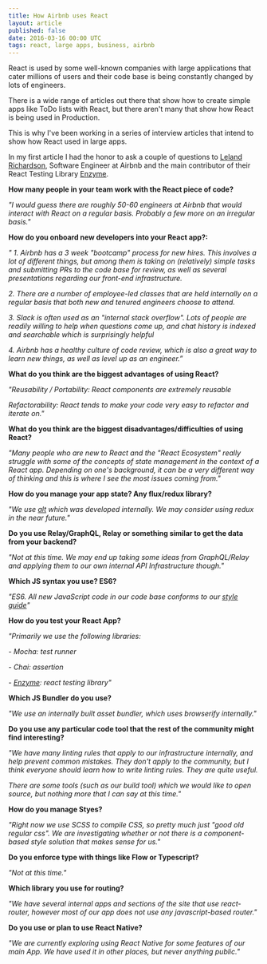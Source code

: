 ```yaml
---
title: How Airbnb uses React
layout: article
published: false
date: 2016-03-16 00:00 UTC
tags: react, large apps, business, airbnb
---
```

React is used by some well-known companies with large applications that cater millions of
users and their code base is being constantly changed by lots of
engineers.

There is a wide range of articles out there that show how to create simple apps like ToDo lists
with React, but there aren't many that show how React is being used in
Production.

This is why I've been working in a series of interview articles that intend to
show how React used in large apps.

In my first article I had the honor to ask a couple of questions to [Leland
Richardson](https://github.com/lelandrichardson), Software Engineer at Airbnb
and the main contributor of their React Testing Library
[Enzyme](https://github.com/airbnb/enzyme).


__How many people in your team work with the React piece of code?__

*"I would guess there are roughly 50-60 engineers at Airbnb that would interact
with React on a regular basis. Probably a few more on an irregular basis."*

__How do you onboard new developers into your React app?:__

*" 1. Airbnb has a 3 week "bootcamp" process for new hires. This involves a lot of
different things, but among them is taking on (relatively) simple tasks and
submitting PRs to the code base for review, as well as several presentations
regarding our front-end infrastructure.*

*2. There are a number of employee-led classes that are held internally on a
regular basis that both new and tenured engineers choose to attend.*

*3. Slack is often used as an "internal stack overflow". Lots of people are
   readily willing to help when questions come up, and chat history is indexed
and searchable which is surprisingly helpful*

*4. Airbnb has a healthy culture of code review, which is also a great way to
   learn new things, as well as level up as an engineer.&rdquo;*

__What do you think are the biggest advantages of using React?__

*"Reusability / Portability: React components are extremely reusable*

*Refactorability: React tends to make your code very easy to refactor and
iterate on."*

__What do you think are the biggest disadvantages/difficulties of using React?__

*"Many people who are new to React and the "React Ecosystem" really struggle with
some of the concepts of state management in the context of a React app.
Depending on one's background, it can be a very different way of thinking and
this is where I see the most issues coming from."*

__How do you manage your app state? Any flux/redux library?__

*"We use [alt](https://github.com/goatslacker/alt) which was developed internally. We
may consider using redux in the near future."*

__Do you use Relay/GraphQL, Relay or something similar to get the data from your
backend?__

*"Not at this time. We may end up taking some ideas from GraphQL/Relay and
applying them to our own internal API Infrastructure though."*

__Which JS syntax you use? ES6?__

*"ES6. All new JavaScript code in our code base conforms to our [style guide](
https://github.com/airbnb/javascript)"*

__How do you test your React App?__

*"Primarily we use the following libraries:*

*- Mocha: test runner*

*- Chai: assertion*

*- [Enzyme](https://github.com/airbnb/enzyme): react testing library"*

__Which JS Bundler do you use?__

*"We use an internally built asset bundler, which uses browserify internally."*

__Do you use any particular code tool that the rest of the community might find
interesting?__

*"We have many linting rules that apply to our infrastructure internally, and
help prevent common mistakes. They don't apply to the community, but I think
everyone should learn how to write linting rules. They are quite useful.*

*There are some tools (such as our build tool) which we would like to open
source, but nothing more that I can say at this time."*


__How do you manage Styes?__

*"Right now we use SCSS to compile CSS, so pretty much just "good old regular
css". We are investigating whether or not there is a component-based style
solution that makes sense for us."*

__Do you enforce type with things like Flow or Typescript?__

*"Not at this time."*

__Which library you use for routing?__

*"We have several internal apps and sections of the site that use react-router,
however most of our app does not use any javascript-based router."*

__Do you use or plan to use React Native?__

*"We are currently exploring using React Native for some features of our main
App. We have used it in other places, but never anything public."*

